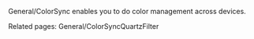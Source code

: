 

General/ColorSync enables you to do color management across devices.

Related pages: General/ColorSyncQuartzFilter